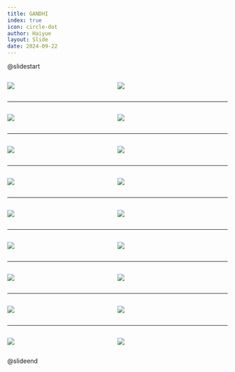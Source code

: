 ```yaml
---
title: GANDHI
index: true
icon: circle-dot
author: Haiyue
layout: Slide
date: 2024-09-22
---
```

 
@slidestart

<div style="display:flex">
<div style="flex:1">

![](https://raw.githubusercontent.com/yclord/reading/refs/heads/master/english/Level-U/GANDHI/001.webp)
</div>
<div style="flex:1">

![](https://raw.githubusercontent.com/yclord/reading/refs/heads/master/english/Level-U/GANDHI/002.webp)
</div>
</div>

---

<div style="display:flex">
<div style="flex:1">

![](https://raw.githubusercontent.com/yclord/reading/refs/heads/master/english/Level-U/GANDHI/003.webp)
</div>
<div style="flex:1">

![](https://raw.githubusercontent.com/yclord/reading/refs/heads/master/english/Level-U/GANDHI/004.webp)
</div>
</div>

---

<div style="display:flex">
<div style="flex:1">

![](https://raw.githubusercontent.com/yclord/reading/refs/heads/master/english/Level-U/GANDHI/005.webp)
</div>
<div style="flex:1">

![](https://raw.githubusercontent.com/yclord/reading/refs/heads/master/english/Level-U/GANDHI/006.webp)
</div>
</div>

---

<div style="display:flex">
<div style="flex:1">

![](https://raw.githubusercontent.com/yclord/reading/refs/heads/master/english/Level-U/GANDHI/007.webp)
</div>
<div style="flex:1">

![](https://raw.githubusercontent.com/yclord/reading/refs/heads/master/english/Level-U/GANDHI/008.webp)
</div>
</div>

---

<div style="display:flex">
<div style="flex:1">

![](https://raw.githubusercontent.com/yclord/reading/refs/heads/master/english/Level-U/GANDHI/009.webp)
</div>
<div style="flex:1">

![](https://raw.githubusercontent.com/yclord/reading/refs/heads/master/english/Level-U/GANDHI/010.webp)
</div>
</div>

---

<div style="display:flex">
<div style="flex:1">

![](https://raw.githubusercontent.com/yclord/reading/refs/heads/master/english/Level-U/GANDHI/011.webp)
</div>
<div style="flex:1">

![](https://raw.githubusercontent.com/yclord/reading/refs/heads/master/english/Level-U/GANDHI/012.webp)
</div>
</div>

---

<div style="display:flex">
<div style="flex:1">

![](https://raw.githubusercontent.com/yclord/reading/refs/heads/master/english/Level-U/GANDHI/013.webp)
</div>
<div style="flex:1">

![](https://raw.githubusercontent.com/yclord/reading/refs/heads/master/english/Level-U/GANDHI/014.webp)
</div>
</div>

---

<div style="display:flex">
<div style="flex:1">

![](https://raw.githubusercontent.com/yclord/reading/refs/heads/master/english/Level-U/GANDHI/015.webp)
</div>
<div style="flex:1">

![](https://raw.githubusercontent.com/yclord/reading/refs/heads/master/english/Level-U/GANDHI/016.webp)
</div>
</div>

---

<div style="display:flex">
<div style="flex:1">

![](https://raw.githubusercontent.com/yclord/reading/refs/heads/master/english/Level-U/GANDHI/017.webp)
</div>
<div style="flex:1">

![](https://raw.githubusercontent.com/yclord/reading/refs/heads/master/english/Level-U/GANDHI/018.webp)
</div>
</div>

@slideend